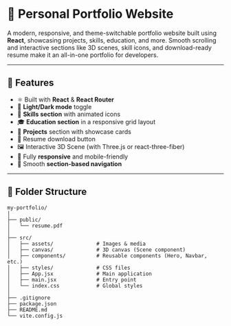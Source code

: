 # 💼 Personal Portfolio Website

A modern, responsive, and theme-switchable portfolio website built using **React**, showcasing projects, skills, education, and more. Smooth scrolling and interactive sections like 3D scenes, skill icons, and download-ready resume make it an all-in-one portfolio for developers.

---

## 🚀 Features

- ⚛️ Built with **React** & **React Router**
- 🎨 **Light/Dark mode** toggle
- 🧠 **Skills section** with animated icons
- 🎓 **Education section** in a responsive grid layout
- 💼 **Projects** section with showcase cards
- 📜 Resume download button
- 🖼️ Interactive 3D Scene (with Three.js or react-three-fiber)
- 📱 Fully **responsive** and mobile-friendly
- 🔗 Smooth **section-based navigation**

---

## 📁 Folder Structure
```
my-portfolio/
│
├── public/
│   └── resume.pdf
│
├── src/
│   ├── assets/              # Images & media
│   ├── canvas/              # 3D canvas (Scene component)
│   ├── components/          # Reusable components (Hero, Navbar, etc.)
│   ├── styles/              # CSS files
│   ├── App.jsx              # Main application
│   ├── main.jsx             # Entry point
│   └── index.css            # Global styles
│
├── .gitignore
├── package.json
├── README.md
└── vite.config.js
```
